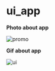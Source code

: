 # ui_app

__Photo about app__

![promo](https://github.com/Rokobot/social_media_ui/assets/117278851/937c8149-194f-4690-b9a4-a40a4ef8d491)

__Gif about app__

![ui](https://github.com/Rokobot/social_media_ui/assets/117278851/ebd5678d-e012-4960-8e70-f2ddc17c2f8c)


